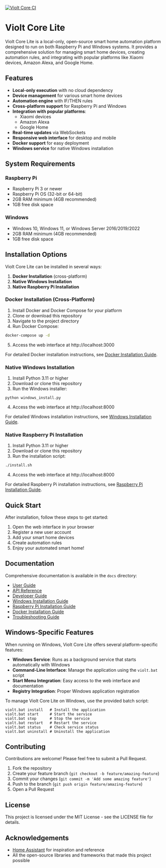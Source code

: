 [![Violt Core CI](https://github.com/violt-app/violt-core/actions/workflows/ci.yml/badge.svg)](https://github.com/violt-app/violt-core/actions/workflows/ci.yml)

# Violt Core Lite

Violt Core Lite is a local-only, open-source smart home automation platform designed to run on both Raspberry Pi and Windows systems. It provides a comprehensive solution for managing smart home devices, creating automation rules, and integrating with popular platforms like Xiaomi devices, Amazon Alexa, and Google Home.

## Features

- **Local-only execution** with no cloud dependency
- **Device management** for various smart home devices
- **Automation engine** with IF/THEN rules
- **Cross-platform support** for Raspberry Pi and Windows
- **Integration with popular platforms**:
  - Xiaomi devices
  - Amazon Alexa
  - Google Home
- **Real-time updates** via WebSockets
- **Responsive web interface** for desktop and mobile
- **Docker support** for easy deployment
- **Windows service** for native Windows installation

## System Requirements

### Raspberry Pi
- Raspberry Pi 3 or newer
- Raspberry Pi OS (32-bit or 64-bit)
- 2GB RAM minimum (4GB recommended)
- 1GB free disk space

### Windows
- Windows 10, Windows 11, or Windows Server 2016/2019/2022
- 2GB RAM minimum (4GB recommended)
- 1GB free disk space

## Installation Options

Violt Core Lite can be installed in several ways:

1. **Docker Installation** (cross-platform)
2. **Native Windows Installation**
3. **Native Raspberry Pi Installation**

### Docker Installation (Cross-Platform)

1. Install Docker and Docker Compose for your platform
2. Clone or download this repository
3. Navigate to the project directory
4. Run Docker Compose:

```bash
docker-compose up -d
```

5. Access the web interface at http://localhost:3000

For detailed Docker installation instructions, see [Docker Installation Guide](docs/docker_installation.md).

### Native Windows Installation

1. Install Python 3.11 or higher
2. Download or clone this repository
3. Run the Windows installer:

```
python windows_install.py
```

4. Access the web interface at http://localhost:8000

For detailed Windows installation instructions, see [Windows Installation Guide](docs/windows_installation.md).

### Native Raspberry Pi Installation

1. Install Python 3.11 or higher
2. Download or clone this repository
3. Run the installation script:

```bash
./install.sh
```

4. Access the web interface at http://localhost:8000

For detailed Raspberry Pi installation instructions, see [Raspberry Pi Installation Guide](docs/raspberry_pi_installation.md).

## Quick Start

After installation, follow these steps to get started:

1. Open the web interface in your browser
2. Register a new user account
3. Add your smart home devices
4. Create automation rules
5. Enjoy your automated smart home!

## Documentation

Comprehensive documentation is available in the `docs` directory:

- [User Guide](docs/user_guide.md)
- [API Reference](docs/api_reference.md)
- [Developer Guide](docs/developer_guide.md)
- [Windows Installation Guide](docs/windows_installation.md)
- [Raspberry Pi Installation Guide](docs/raspberry_pi_installation.md)
- [Docker Installation Guide](docs/docker_installation.md)
- [Troubleshooting Guide](docs/troubleshooting.md)

## Windows-Specific Features

When running on Windows, Violt Core Lite offers several platform-specific features:

- **Windows Service**: Runs as a background service that starts automatically with Windows
- **Command-Line Interface**: Manage the application using the `violt.bat` script
- **Start Menu Integration**: Easy access to the web interface and documentation
- **Registry Integration**: Proper Windows application registration

To manage Violt Core Lite on Windows, use the provided batch script:

```
violt.bat install   # Install the application
violt.bat start     # Start the service
violt.bat stop      # Stop the service
violt.bat restart   # Restart the service
violt.bat status    # Check service status
violt.bat uninstall # Uninstall the application
```

## Contributing

Contributions are welcome! Please feel free to submit a Pull Request.

1. Fork the repository
2. Create your feature branch (`git checkout -b feature/amazing-feature`)
3. Commit your changes (`git commit -m 'Add some amazing feature'`)
4. Push to the branch (`git push origin feature/amazing-feature`)
5. Open a Pull Request

## License

This project is licensed under the MIT License - see the LICENSE file for details.

## Acknowledgements

- [Home Assistant](https://github.com/home-assistant/core) for inspiration and reference
- All the open-source libraries and frameworks that made this project possible
